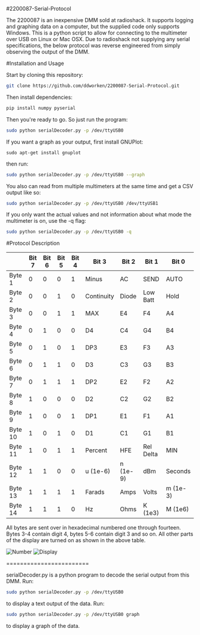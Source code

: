 #2200087-Serial-Protocol

The 2200087 is an inexpensive DMM sold at radioshack. It supports logging and 
graphing data on a computer, but the supplied code only supports Windows. This 
is a python script to allow for connecting to the multimeter over USB on Linux 
or Mac OSX. Due to radioshack not supplying any serial specifications, the below 
protocol was reverse engineered from simply observing the output of the DMM. 

#Installation and Usage

Start by cloning this repository:

``` bash
git clone https://github.com/ddworken/2200087-Serial-Protocol.git
```

Then install dependencies:

``` bash
pip install numpy pyserial
```

Then you're ready to go. So just run the program:

``` bash
sudo python serialDecoder.py -p /dev/ttyUSB0
```

If you want a graph as your output, first install GNUPlot:

```
sudo apt-get install gnuplot
```

then run:

``` bash
sudo python serialDecoder.py -p /dev/ttyUSB0 --graph
```

You also can read from multiple multimeters at the same time and get a 
CSV output like so:

``` bash
sudo python serialDecoder.py -p /dev/ttyUSB0 /dev/ttyUSB1
```

If you only want the actual values and not information about what mode 
the multimeter is on, use the -q flag:

``` bash
sudo python serialDecoder.py -p /dev/ttyUSB0 -q
```

#Protocol Description

|         | Bit 7 | Bit 6 | Bit 5 | Bit 4 | Bit 3      | Bit 2    | Bit 1     | Bit 0    | 
|---------|-------|-------|-------|-------|------------|----------|-----------|----------| 
| Byte 1  | 0     | 0     | 0     | 1     | Minus      | AC       | SEND      | AUTO     | 
| Byte 2  | 0     | 0     | 1     | 0     | Continuity | Diode    | Low Batt  | Hold     | 
| Byte 3  | 0     | 0     | 1     | 1     | MAX        | E4       | F4        | A4       | 
| Byte 4  | 0     | 1     | 0     | 0     | D4         | C4       | G4        | B4       | 
| Byte 5  | 0     | 1     | 0     | 1     | DP3        | E3       | F3        | A3       | 
| Byte 6  | 0     | 1     | 1     | 0     | D3         | C3       | G3        | B3       | 
| Byte 7  | 0     | 1     | 1     | 1     | DP2        | E2       | F2        | A2       | 
| Byte 8  | 1     | 0     | 0     | 0     | D2         | C2       | G2        | B2       | 
| Byte 9  | 1     | 0     | 0     | 1     | DP1        | E1       | F1        | A1       | 
| Byte 10 | 1     | 0     | 1     | 0     | D1         | C1       | G1        | B1       | 
| Byte 11 | 1     | 0     | 1     | 1     | Percent    | HFE      | Rel Delta | MIN      | 
| Byte 12 | 1     | 1     | 0     | 0     | u (1e-6)   | n (1e-9) | dBm       | Seconds  | 
| Byte 13 | 1     | 1     | 1     | 1     | Farads     | Amps     | Volts     | m (1e-3) | 
| Byte 14 | 1     | 1     | 1     | 0     | Hz         | Ohms     | K (1e3)   | M (1e6)  | 

All bytes are sent over in hexadecimal numbered one through fourteen. Bytes 3-4 
contain digit 4, bytes 5-6 contain digit 3 and so on. All other parts of the 
display are turned on as shown in the above table. 

![Number](https://cloud.githubusercontent.com/assets/5304541/6250379/6ab9de40-b75b-11e4-9444-c7d69e58e5ff.png)
![Display](https://cloud.githubusercontent.com/assets/5304541/6250469/03216f4a-b75c-11e4-92eb-9b6d7568b3a8.png)

========================

serialDecoder.py is a python program to decode the serial output from this DMM. Run:

```bash
sudo python serialDecoder.py -p /dev/ttyUSB0
```

to display a text output of the data. Run:

```bash
sudo python serialDecoder.py -p /dev/ttyUSB0 graph
```

to display a graph of the data. 
